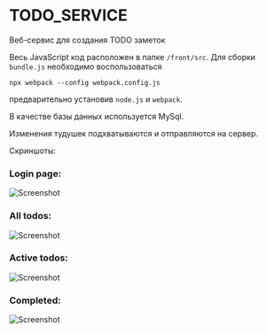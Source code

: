 # TODO_SERVICE

Веб-сервис для создания TODO заметок

Весь JavaScript код расположен в папке `/front/src`. Для сборки `bundle.js` необходимо воспользоваться 
```
npx webpack --config webpack.config.js 
```
предварительно установив `node.js` и `webpack`.

В качестве базы данных используется MySql.

Изменения тудушек подхватываются и отправляются на сервер.

Скриншоты:

### Login page:
![Screenshot](https://user-images.githubusercontent.com/28817102/39148967-576c7c52-4746-11e8-8d12-deadc3baf044.png)

### All todos:

![Screenshot](https://user-images.githubusercontent.com/28817102/39148973-5affde68-4746-11e8-8a4c-79747de0234d.png)

### Active todos:
![Screenshot](https://user-images.githubusercontent.com/28817102/39148976-5d6b1bf4-4746-11e8-8dac-53f80d4c0cf9.png)

### Completed:
![Screenshot](https://user-images.githubusercontent.com/28817102/39148978-6074cdea-4746-11e8-8318-c8f0800d73f1.png)